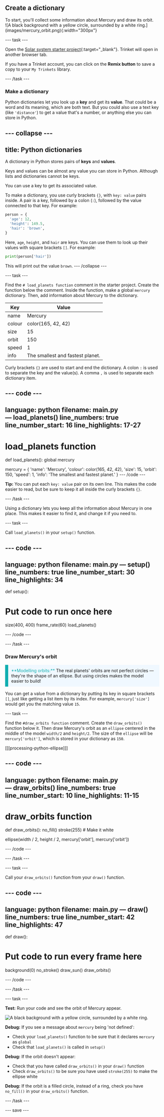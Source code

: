 ## Create a dictionary

<div style="display: flex; flex-wrap: wrap">
<div style="flex-basis: 200px; flex-grow: 1; margin-right: 15px;">
To start, you'll collect some information about Mercury and draw its orbit.
</div>
<div>
![A black background with a yellow circle, surrounded by a white ring.](images/mercury_orbit.png){:width="300px"}
</div>
</div>

--- task ---

Open the [Solar system starter project](https://trinket.io/python/b5352050e7){:target="_blank"}. Trinket will open in another browser tab.

If you have a Trinket account, you can click on the **Remix button** to save a copy to your `My Trinkets` library.

--- /task ---

### Make a dictionary

Python dictionaries let you look up a **key** and get its **value**. That could be a word and its meaning, which are both text. But you could also use a text key (like `'distance'`) to get a value that's a number, or anything else you can store in Python.

--- collapse ---
---
title: Python dictionaries
---

A dictionary in Python stores pairs of **keys** and **values**.

Keys and values can be almost any value you can store in Python. Although lists and dictionaries cannot be keys.

You can use a key to get its associated value.

To make a dictionary, you use curly brackets `{}`, with `key: value` pairs inside. A pair is a key, followed by a colon (`:`), followed by the value connected to that key. For example:

```python
person = {
  'age': 12,
  'height': 149.5,
  'hair': 'brown',
}
```
Here, `age`, `height`, and `hair` are keys. You can use them to look up their values with square brackets `[]`. For example:

```python
print(person['hair'])
```
This will print out the value `brown`.
--- /collapse ---

--- task ---

Find the `# load_planets function` comment in the starter project. Create the function below the comment. Inside the function, make a global `mercury` dictionary. Then, add information about Mercury to the dictionary.

<table>
<thead>
  <tr>
    <th>Key</th>
    <th>Value</th>
  </tr>
</thead>
<tbody>
  <tr>
    <td>name</td>
    <td>Mercury</td>
  </tr>
  <tr>
    <td>colour</td>
    <td>color(165, 42, 42)</td>
  </tr>
  <tr>
    <td>size</td>
    <td>15</td>
  </tr>
  <tr>
    <td>orbit</td>
    <td>150</td>
  </tr>
  <tr>
    <td>speed</td>
    <td>1</td>
  </tr>
  <tr>
    <td>info</td>
    <td>The smallest and fastest planet.</td>
  </tr>
</tbody>
</table>

Curly brackets `{}` are used to start and end the dictionary. A colon `:` is used to separate the key and the value(s). A comma `,` is used to separate each dictionary item. 

--- code ---
---
language: python
filename: main.py — load_planets()
line_numbers: true
line_number_start: 16
line_highlights: 17-27
---
# load_planets function
def load_planets():
  global mercury

  mercury = {
      'name': 'Mercury',
      'colour': color(165, 42, 42),
      'size': 15,
      'orbit': 150,
      'speed': 1,
      'info': 'The smallest and fastest planet.'
  }
--- /code ---

**Tip:** You can put each `key: value` pair on its own line. This makes the code easier to read, but be sure to keep it all inside the curly brackets `{}`.

--- /task ---

Using a dictionary lets you keep all the information about Mercury in one place. This makes it easier to find it, and change it if you need to.

--- task ---

Call `load_planets()` in your `setup()` function.

--- code ---
---
language: python
filename: main.py — setup()
line_numbers: true
line_number_start: 30
line_highlights: 34
---
def setup():
  # Put code to run once here
  size(400, 400)
  frame_rate(60)
  load_planets()
  
--- /code ---

--- /task ---

### Draw Mercury's orbit

<p style="border-left: solid; border-width:10px; border-color: #0faeb0; background-color: aliceblue; padding: 10px;">
<span style="color: #0faeb0">**Modelling orbits:**</span> The real planets' orbits are not perfect circles — they're the shape of an ellipse. But using circles makes the model easier to build!
</p>

You can get a value from a dictionary by putting its key in square brackets `[]`, just like getting a list item by its index. For example, `mercury['size']` would get you the matching value `15`.

--- task ---

Find the `#draw_orbits function` comment. Create the `draw_orbits()` function below it. Then draw Mercury's orbit as an `ellipse` centered in the middle  of the model `width/2` and `height/2`. The size of the `ellipse` will be `mercury['orbit']`, which is stored in your dictionary as `150`.

[[[processing-python-ellipse]]]

--- code ---
---
language: python
filename: main.py — draw_orbits()
line_numbers: true
line_number_start: 10
line_highlights: 11-15
---
# draw_orbits function
def draw_orbits():
  no_fill()
  stroke(255) # Make it white
  
  ellipse(width / 2, height / 2, mercury['orbit'], mercury['orbit'])
  
--- /code ---

--- /task ---

--- task ---

Call your `draw_orbits()` function from your `draw()` function.

--- code ---
---
language: python
filename: main.py — draw()
line_numbers: true
line_number_start: 42
line_highlights: 47 
---
def draw():
  # Put code to run every frame here
  background(0)
  no_stroke()
  draw_sun()
  draw_orbits()
  
--- /code ---

--- /task ---

--- task ---

 **Test:** Run your code and see the orbit of Mercury appear.

![A black background with a yellow circle, surrounded by a white ring.](images/mercury_orbit.png)

**Debug:** If you see a message about `mercury` being 'not defined':
 - Check your `load_planets()` function to be sure that it declares `mercury` as `global`
 - Check that `load_planets()` is called in `setup()`

**Debug:** If the orbit doesn't appear:
 - Check that you have called `draw_orbits()` in your `draw()` function
 - Check `draw_orbits()` to be sure you have used `stroke(255)` to make the ellipse white

**Debug:** If the orbit is a filled circle, instead of a ring, check you have `no_fill()` in your `draw_orbits()` function.

--- /task ---

--- save ---

